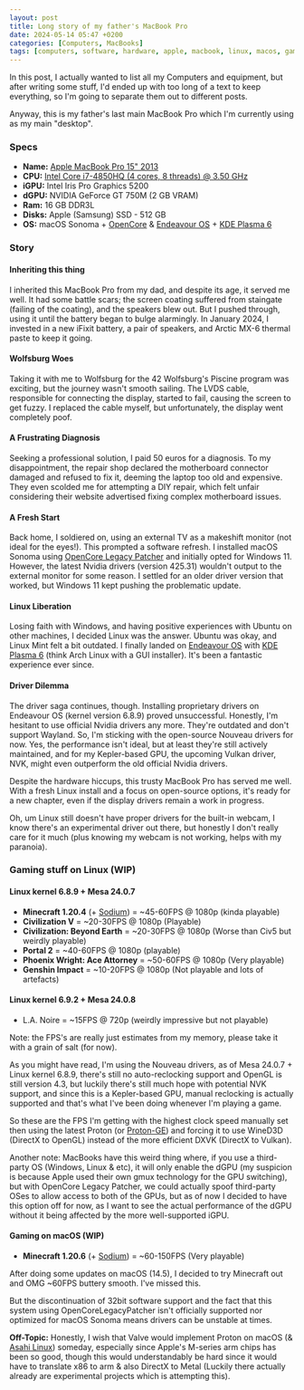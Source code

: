 ```yaml
---
layout: post
title: Long story of my father's MacBook Pro
date: 2024-05-14 05:47 +0200
categories: [Computers, MacBooks]
tags: [computers, software, hardware, apple, macbook, linux, macos, gaming]
---
```


In this post, I actually wanted to list all my Computers and equipment, but after writing some stuff, I'd ended up with too long of a text to keep everything, so I'm going to separate them out to different posts.

Anyway, this is my father's last main MacBook Pro which I'm currently using as my main "desktop".

### Specs

- **Name:** [Apple MacBook Pro 15" 2013](https://everymac.com/systems/apple/macbook_pro/specs/macbook-pro-core-i7-2.3-15-dual-graphics-late-2013-retina-display-specs.html)
- **CPU:** [Intel Core i7-4850HQ (4 cores, 8 threads) @ 3.50 GHz](https://www.intel.com/content/www/us/en/products/sku/76086/intel-core-i74850hq-processor-6m-cache-up-to-3-50-ghz/specifications.html)
- **iGPU:** Intel Iris Pro Graphics 5200
- **dGPU:** NVIDIA GeForce GT 750M (2 GB VRAM)
- **Ram:** 16 GB DDR3L
- **Disks:** Apple (Samsung) SSD - 512 GB
- **OS:** macOS Sonoma + [OpenCore](https://github.com/dortania/OpenCore-Legacy-Patcher) & [Endeavour OS](https://endeavouros.com) + [KDE Plasma 6](https://kde.org/plasma-desktop)

### Story

#### Inheriting this thing

I inherited this MacBook Pro from my dad, and despite its age, it served me well. It had some battle scars; the screen coating suffered from staingate (failing of the coating), and the speakers blew out. But I pushed through, using it until the battery began to bulge alarmingly. In January 2024, I invested in a new iFixit battery, a pair of speakers, and Arctic MX-6 thermal paste to keep it going.

#### Wolfsburg Woes

Taking it with me to Wolfsburg for the 42 Wolfsburg's Piscine program was exciting, but the journey wasn't smooth sailing. The LVDS cable, responsible for connecting the display, started to fail, causing the screen to get fuzzy. I replaced the cable myself, but unfortunately, the display went completely poof.

#### A Frustrating Diagnosis

Seeking a professional solution, I paid 50 euros for a diagnosis. To my disappointment, the repair shop declared the motherboard connector damaged and refused to fix it, deeming the laptop too old and expensive. They even scolded me for attempting a DIY repair, which felt unfair considering their website advertised fixing complex motherboard issues.

#### A Fresh Start

Back home, I soldiered on, using an external TV as a makeshift monitor (not ideal for the eyes!). This prompted a software refresh. I installed macOS Sonoma using [OpenCore Legacy Patcher](https://github.com/dortania/OpenCore-Legacy-Patcher) and initially opted for Windows 11. However, the latest Nvidia drivers (version 425.31) wouldn't output to the external monitor for some reason. I settled for an older driver version that worked, but Windows 11 kept pushing the problematic update.

#### Linux Liberation

Losing faith with Windows, and having positive experiences with Ubuntu on other machines, I decided Linux was the answer. Ubuntu was okay, and Linux Mint felt a bit outdated. I finally landed on [Endeavour OS](https://endeavouros.com) with [KDE Plasma 6](https://kde.org/plasma-desktop) (think Arch Linux with a GUI installer). It's been a fantastic experience ever since.

#### Driver Dilemma

The driver saga continues, though. Installing proprietary drivers on Endeavour OS (kernel version 6.8.9) proved unsuccessful. Honestly, I'm hesitant to use official Nvidia drivers any more. They're outdated and don't support Wayland. So, I'm sticking with the open-source Nouveau drivers for now. Yes, the performance isn't ideal, but at least they're still actively maintained, and for my Kepler-based GPU, the upcoming Vulkan driver, NVK, might even outperform the old official Nvidia drivers.

Despite the hardware hiccups, this trusty MacBook Pro has served me well. With a fresh Linux install and a focus on open-source options, it's ready for a new chapter, even if the display drivers remain a work in progress.

Oh, um Linux still doesn't have proper drivers for the built-in webcam, I know there's an experimental driver out there, but honestly I don't really care for it much (plus knowing my webcam is not working, helps with my paranoia).

### Gaming stuff on Linux (WIP)

#### **Linux kernel 6.8.9 + Mesa 24.0.7**

- **Minecraft 1.20.4** (+ [Sodium](https://github.com/CaffeineMC/sodium-fabric)) = ~45-60FPS @ 1080p (kinda playable)
- **Civilization V** = ~20-30FPS @ 1080p (Playable)
- **Civilization: Beyond Earth** = ~20-30FPS @ 1080p (Worse than Civ5 but weirdly playable)
- **Portal 2** = ~40-60FPS @ 1080p (playable)
- **Phoenix Wright: Ace Attorney** = ~50-60FPS @ 1080p (Very playable)
- **Genshin Impact** = ~10-20FPS @ 1080p (Not playable and lots of artefacts)

#### **Linux kernel 6.9.2 + Mesa 24.0.8**

- L.A. Noire = ~15FPS @ 720p (weirdly impressive but not playable)

Note: the FPS's are really just estimates from my memory, please take it with a grain of salt (for now).

As you might have read, I'm using the Nouveau drivers, as of Mesa 24.0.7 + Linux kernel 6.8.9, there's still no auto-reclocking support and OpenGL is still version 4.3, but luckily there's still much hope with potential NVK support, and since this is a Kepler-based GPU, manual reclocking is actually supported and that's what I've been doing whenever I'm playing a game.

So these are the FPS I'm getting with the highest clock speed manually set then using the latest Proton (or [Proton-GE](https://github.com/GloriousEggroll/proton-ge-custom)) and forcing it to use WineD3D (DirectX to OpenGL) instead of the more efficient DXVK (DirectX to Vulkan).

Another note: MacBooks have this weird thing where, if you use a third-party OS (Windows, Linux & etc), it will only enable the dGPU (my suspicion is because Apple used their own gmux technology for the GPU switching), but with OpenCore Legacy Patcher, we could actually spoof third-party OSes to allow access to both of the GPUs, but as of now I decided to have this option off for now, as I want to see the actual performance of the dGPU without it being affected by the more well-supported iGPU.

#### Gaming on macOS (WIP)

- **Minecraft 1.20.6** (+ [Sodium](https://github.com/CaffeineMC/sodium-fabric)) = ~60-150FPS (Very playable)

After doing some updates on macOS (14.5), I decided to try Minecraft out and OMG ~60FPS buttery smooth. I've missed this.

But the discontinuation of 32bit software support and the fact that this system using OpenCoreLegacyPatcher isn't officially supported nor optimized for macOS Sonoma means drivers can be unstable at times.

**Off-Topic:** Honestly, I wish that Valve would implement Proton on macOS (& [Asahi Linux](https://asahilinux.org/)) someday, especially since Apple's M-series arm chips has been so good, though this would understandably be hard since it would have to translate x86 to arm & also DirectX to Metal (Luckily there actually already are experimental projects which is attempting this).

